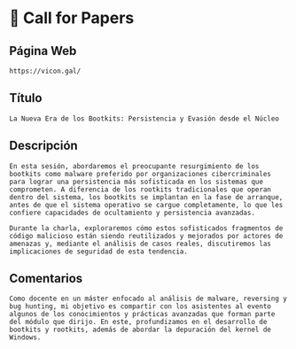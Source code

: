 # 📖 Call for Papers


## Página Web
	https://vicon.gal/


## Título

	La Nueva Era de los Bootkits: Persistencia y Evasión desde el Núcleo


## Descripción

	En esta sesión, abordaremos el preocupante resurgimiento de los bootkits como malware preferido por organizaciones cibercriminales para lograr una persistencia más sofisticada en los sistemas que comprometen. A diferencia de los rootkits tradicionales que operan dentro del sistema, los bootkits se implantan en la fase de arranque, antes de que el sistema operativo se cargue completamente, lo que les confiere capacidades de ocultamiento y persistencia avanzadas.

	Durante la charla, exploraremos cómo estos sofisticados fragmentos de código malicioso están siendo reutilizados y mejorados por actores de amenazas y, mediante el análisis de casos reales, discutiremos las implicaciones de seguridad de esta tendencia.


## Comentarios

	Como docente en un máster enfocado al análisis de malware, reversing y bug hunting, mi objetivo es compartir con los asistentes al evento algunos de los conocimientos y prácticas avanzadas que forman parte del módulo que dirijo. En este, profundizamos en el desarrollo de bootkits y rootkits, además de abordar la depuración del kernel de Windows.
